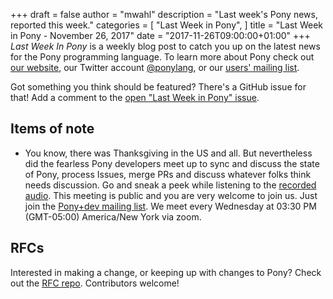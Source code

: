 +++
draft = false
author = "mwahl"
description = "Last week's Pony news, reported this week."
categories = [
    "Last Week in Pony",
]
title = "Last Week in Pony - November 26, 2017"
date = "2017-11-26T09:00:00+01:00"
+++
_Last Week In Pony_ is a weekly blog post to catch you up on the latest news for the Pony programming language. To learn more about Pony check out [our website](https://ponylang.io), our Twitter account [@ponylang](https://twitter.com/ponylang), or our [users' mailing list](https://pony.groups.io/g/user). 

Got something you think should be featured? There's a GitHub issue for that! Add a comment to the [open "Last Week in Pony" issue](https://github.com/ponylang/ponylang.github.io/issues?q=is%3Aissue+is%3Aopen+label%3Alast-week-in-pony).
<!--more-->

## Items of note

- You know, there was Thanksgiving in the US and all. But nevertheless did the fearless Pony developers meet up to sync and discuss the state of Pony, process Issues, merge PRs and discuss whatever folks think needs discussion. Go and sneak a peek while listening to the [recorded audio](https://pony.groups.io/g/dev/files/Pony%20Sync/2017_11_22). This meeting is public and you are very welcome to join us. Just join the [Pony+dev mailing list](https://groups.io/g/pony+dev). We meet every Wednesday at 03:30 PM (GMT-05:00) America/New York via zoom.

## RFCs

Interested in making a change, or keeping up with changes to Pony? Check out the [RFC repo](https://github.com/ponylang/rfcs). Contributors welcome!

